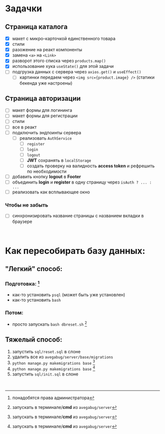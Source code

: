 # Задачки

## Страница каталога

- [x] макет с микро-карточкой единственного товара
- [x] стили
- [x] разожение на реакт компоненты
- [x] замена `<a>` на `<Link>`
- [x] разворот этого списка через `products.map()`
- [x] использование хука `useState()` для этой задачи
- [ ] подгрузка данных с сервера через `axios.get()` и `useEffect()`
  - [ ] картинки передаем через `<img src={product.image} />` (статики бекенда уже настроены)

## Страница авторизации
- [ ] макет формы для логининга
- [ ] макет формы для регистрации
- [ ] стили
- [ ] все в реакт
- [ ] подключить эндпоинты сервера
  - [ ] реализовать `AuthService`
    - [ ] `register`
    - [ ] `login`
    - [ ] `logout`
    - [ ] **JWT** сохранять в `localStorage`
    - [ ] создать проверку на валидность **access token** и рефрешить по необходимости
- [ ] добавить кнопку **logout** в **Footer**
- [ ] объединить **login** и **register** в одну страницу через `isAuth ? ... : ...`
- [ ] реализовать как всплывающее окно

### Чтобы не забыть
- [ ] синхронизировать название страницы с названием вкладки в браузере

<br />

# Как пересобирать базу данных:
## "Легкий" способ:
### Подготовка: [^admin]
- как-то установить `psql` (может быть уже установлен)
- как-то установить `bash`
### Потом:
- просто запускать  `bash dbreset.sh` [^cmd]
## Тяжелый способ:
1. запустить `sql/reset.sql` в слоне
2. удалить все из `avegabug/server/base/migrations`
3. `python manage.py makemigrations base` [^cmd]
4. `python manage.py makemigrations base` [^cmd]
5. запустить `sql/init.sql` в слоне

<br />

[^admin]: понадобятся права администратора
[^cmd]: запускать в терминале/**cmd** из `avegabug/server`
